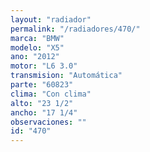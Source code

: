 ```yaml
---
layout: "radiador"
permalink: "/radiadores/470/"
marca: "BMW"
modelo: "X5"
ano: "2012"
motor: "L6 3.0"
transmision: "Automática"
parte: "60823"
clima: "Con clima"
alto: "23 1/2"
ancho: "17 1/4"
observaciones: ""
id: "470"
---
```


